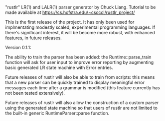 "rustlr" LR(1) and LALR(1) parser generator by Chuck Liang.
Tutorial to be made available at https://cs.hofstra.edu/~cscccl/rustlr_project/

This is the first release of the project.  It has only been used for
implmentating modestly scaled, experimental programming languages.  If
there's significant interest, it will be become more robust, with
enhanced features, in future releases.

Version 0.1.1:

  The ability to train the parser has been added: the Runtime::parse_train
  function will ask for user input to improve error reporting by augmenting
  basic generated LR state machine with Error entries.

Future releases of rustlr will also be able to train from scripts:
this means that a new parser can be quickly trained to display
meaningful error messages each time after a grammar is modified (this
feature currently has not been tested extensively).

Future releases of rustlr will also allow the construction of a custom parser
using the generated state machine so that users of rustlr are not limited to
the built-in generic RuntimeParser::parse function.

